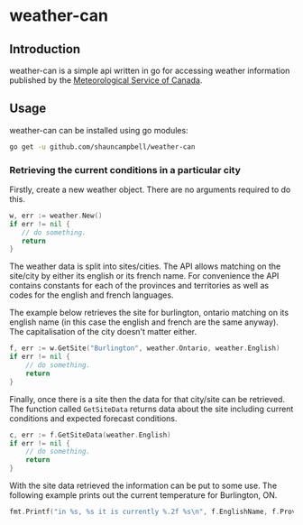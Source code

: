 # weather-can

## Introduction
weather-can is a simple api written in go for accessing weather information published by the [Meteorological Service of Canada](https://eccc-msc.github.io/open-data/readme_en/).

## Usage
weather-can can be installed using go modules:

```bash
go get -u github.com/shauncampbell/weather-can
```

### Retrieving the current conditions in a particular city

Firstly, create a new weather object. There are no arguments required to do this.
```go
w, err := weather.New()
if err != nil {
   // do something.
   return
}
```

The weather data is split into sites/cities. The API allows matching on the site/city by either its english or its french name. For convenience the API contains constants for each of the provinces and territories as well as codes for the english and french languages.

The example below retrieves the site for burlington, ontario matching on its english name (in this case the english and french are the same anyway). The capitalisation of the city doesn't matter either. 
```go
f, err := w.GetSite("Burlington", weather.Ontario, weather.English)
if err != nil {
    // do something.
    return
}
```

Finally, once there is a site then the data for that city/site can be retrieved. The function called `GetSiteData` returns data about the site including current conditions and expected forecast conditions. 
```go
c, err := f.GetSiteData(weather.English)
if err != nil {
    // do something.
    return
}
```

With the site data retrieved the information can be put to some use. The following example prints out the current temperature for Burlington, ON.
```go
fmt.Printf("in %s, %s it is currently %.2f %s\n", f.EnglishName, f.Province, c.CurrentConditions.Temperature.Value, c.CurrentConditions.Temperature.Units)
```
 
